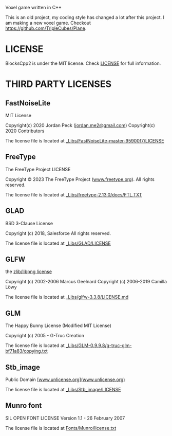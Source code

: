 Voxel game written in C++

This is an old project, my coding style has changed a lot after this project. I am making a new voxel game. Checkout https://github.com/TripleCubes/Plane.

# LICENSE
BlocksCpp2 is under the MIT license. Check [LICENSE](LICENSE) for full information.

# THIRD PARTY LICENSES
## FastNoiseLite
MIT License

Copyright(c) 2020 Jordan Peck (jordan.me2@gmail.com)
Copyright(c) 2020 Contributors

The license file is located at [_Libs/FastNoiseLite-master-95900f7/LICENSE](_Libs/FastNoiseLite-master-95900f7/LICENSE)

## FreeType
The FreeType Project LICENSE

Copyright © 2023 The FreeType Project (www.freetype.org).  All rights reserved.

The license file is located at [_Libs/freetype-2.13.0/docs/FTL.TXT](_Libs/freetype-2.13.0/docs/FTL.TXT)

## GLAD
BSD 3-Clause License

Copyright (c) 2018, Salesforce
All rights reserved.

The license file is located at [_Libs/GLAD/LICENSE](_Libs/GLAD/LICENSE)

## GLFW
the [zlib/libpng license](https://www.glfw.org/license.html)

Copyright (c) 2002-2006 Marcus Geelnard
Copyright (c) 2006-2019 Camilla Löwy

The license file is located at [_Libs/glfw-3.3.8/LICENSE.md](_Libs/glfw-3.3.8/LICENSE.md)

## GLM
The Happy Bunny License (Modified MIT License)

Copyright (c) 2005 - G-Truc Creation

The license file is located at [_Libs/GLM-0.9.9.8/g-truc-glm-bf71a83/copying.txt](_Libs/GLM-0.9.9.8/g-truc-glm-bf71a83/copying.txt)

## Stb_image
Public Domain [www.unlicense.org](www.unlicense.org)

The license file is located at [_Libs/Stb_image/LICENSE](_Libs/Stb_image/LICENSE)

## Munro font
SIL OPEN FONT LICENSE Version 1.1 - 26 February 2007

The license file is located at [Fonts/Munro/license.txt](Fonts/Munro/license.txt)
